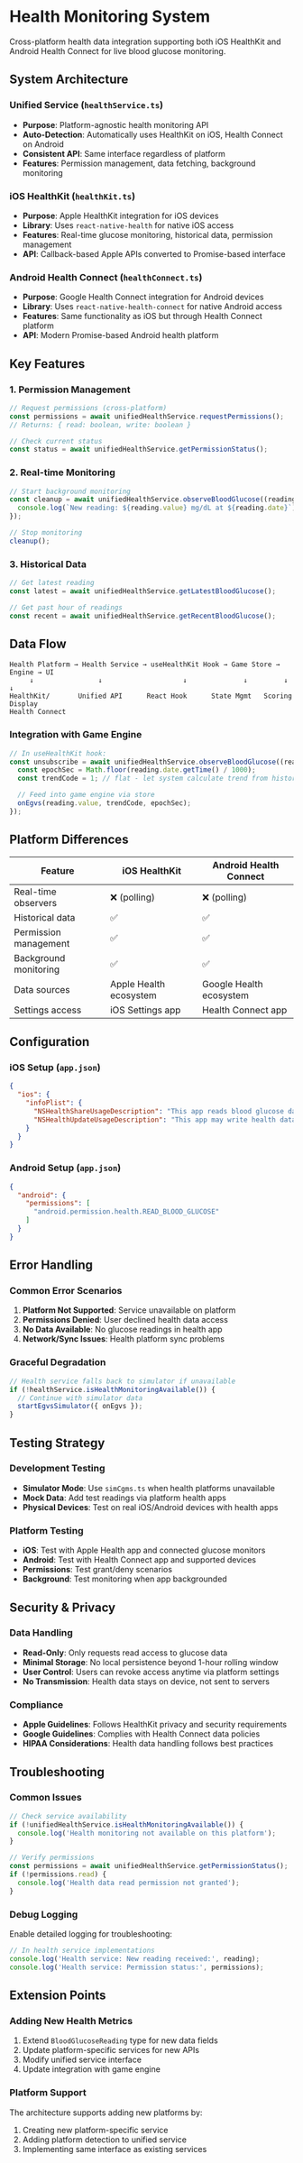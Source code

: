 # Health Monitoring System

Cross-platform health data integration supporting both iOS HealthKit and Android Health Connect for live blood glucose monitoring.

## System Architecture

### Unified Service (`healthService.ts`)
- **Purpose**: Platform-agnostic health monitoring API
- **Auto-Detection**: Automatically uses HealthKit on iOS, Health Connect on Android
- **Consistent API**: Same interface regardless of platform
- **Features**: Permission management, data fetching, background monitoring

### iOS HealthKit (`healthKit.ts`)
- **Purpose**: Apple HealthKit integration for iOS devices
- **Library**: Uses `react-native-health` for native iOS access
- **Features**: Real-time glucose monitoring, historical data, permission management
- **API**: Callback-based Apple APIs converted to Promise-based interface

### Android Health Connect (`healthConnect.ts`)
- **Purpose**: Google Health Connect integration for Android devices
- **Library**: Uses `react-native-health-connect` for native Android access
- **Features**: Same functionality as iOS but through Health Connect platform
- **API**: Modern Promise-based Android health platform

## Key Features

### 1. **Permission Management**
```typescript
// Request permissions (cross-platform)
const permissions = await unifiedHealthService.requestPermissions();
// Returns: { read: boolean, write: boolean }

// Check current status
const status = await unifiedHealthService.getPermissionStatus();
```

### 2. **Real-time Monitoring**
```typescript
// Start background monitoring
const cleanup = await unifiedHealthService.observeBloodGlucose((reading) => {
  console.log(`New reading: ${reading.value} mg/dL at ${reading.date}`);
});

// Stop monitoring
cleanup();
```

### 3. **Historical Data**
```typescript
// Get latest reading
const latest = await unifiedHealthService.getLatestBloodGlucose();

// Get past hour of readings
const recent = await unifiedHealthService.getRecentBloodGlucose();
```

## Data Flow

```
Health Platform → Health Service → useHealthKit Hook → Game Store → Engine → UI
     ↓                ↓                    ↓              ↓         ↓      ↓
HealthKit/       Unified API      React Hook      State Mgmt   Scoring  Display
Health Connect
```

### Integration with Game Engine
```typescript
// In useHealthKit hook:
const unsubscribe = await unifiedHealthService.observeBloodGlucose((reading) => {
  const epochSec = Math.floor(reading.date.getTime() / 1000);
  const trendCode = 1; // flat - let system calculate trend from history

  // Feed into game engine via store
  onEgvs(reading.value, trendCode, epochSec);
});
```

## Platform Differences

| Feature | iOS HealthKit | Android Health Connect |
|---------|---------------|------------------------|
| Real-time observers | ❌ (polling) | ❌ (polling) |
| Historical data | ✅ | ✅ |
| Permission management | ✅ | ✅ |
| Background monitoring | ✅ | ✅ |
| Data sources | Apple Health ecosystem | Google Health ecosystem |
| Settings access | iOS Settings app | Health Connect app |

## Configuration

### iOS Setup (`app.json`)
```json
{
  "ios": {
    "infoPlist": {
      "NSHealthShareUsageDescription": "This app reads blood glucose data to monitor your virtual pet's health.",
      "NSHealthUpdateUsageDescription": "This app may write health data for tracking purposes."
    }
  }
}
```

### Android Setup (`app.json`)
```json
{
  "android": {
    "permissions": [
      "android.permission.health.READ_BLOOD_GLUCOSE"
    ]
  }
}
```

## Error Handling

### Common Error Scenarios
1. **Platform Not Supported**: Service unavailable on platform
2. **Permissions Denied**: User declined health data access
3. **No Data Available**: No glucose readings in health app
4. **Network/Sync Issues**: Health platform sync problems

### Graceful Degradation
```typescript
// Health service falls back to simulator if unavailable
if (!healthService.isHealthMonitoringAvailable()) {
  // Continue with simulator data
  startEgvsSimulator({ onEgvs });
}
```

## Testing Strategy

### Development Testing
- **Simulator Mode**: Use `simCgms.ts` when health platforms unavailable
- **Mock Data**: Add test readings via platform health apps
- **Physical Devices**: Test on real iOS/Android devices with health apps

### Platform Testing
- **iOS**: Test with Apple Health app and connected glucose monitors
- **Android**: Test with Health Connect app and supported devices
- **Permissions**: Test grant/deny scenarios
- **Background**: Test monitoring when app backgrounded

## Security & Privacy

### Data Handling
- **Read-Only**: Only requests read access to glucose data
- **Minimal Storage**: No local persistence beyond 1-hour rolling window
- **User Control**: Users can revoke access anytime via platform settings
- **No Transmission**: Health data stays on device, not sent to servers

### Compliance
- **Apple Guidelines**: Follows HealthKit privacy and security requirements
- **Google Guidelines**: Complies with Health Connect data policies
- **HIPAA Considerations**: Health data handling follows best practices

## Troubleshooting

### Common Issues
```typescript
// Check service availability
if (!unifiedHealthService.isHealthMonitoringAvailable()) {
  console.log('Health monitoring not available on this platform');
}

// Verify permissions
const permissions = await unifiedHealthService.getPermissionStatus();
if (!permissions.read) {
  console.log('Health data read permission not granted');
}
```

### Debug Logging
Enable detailed logging for troubleshooting:
```typescript
// In health service implementations
console.log('Health service: New reading received:', reading);
console.log('Health service: Permission status:', permissions);
```

## Extension Points

### Adding New Health Metrics
1. Extend `BloodGlucoseReading` type for new data fields
2. Update platform-specific services for new APIs
3. Modify unified service interface
4. Update integration with game engine

### Platform Support
The architecture supports adding new platforms by:
1. Creating new platform-specific service
2. Adding platform detection to unified service
3. Implementing same interface as existing services